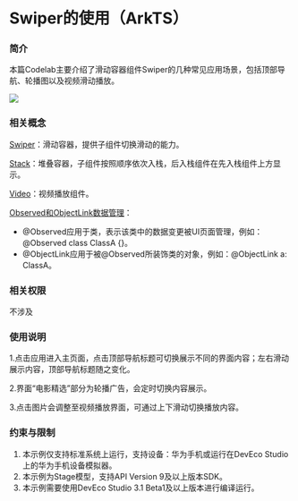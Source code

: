 # Swiper的使用（ArkTS）

### 简介

本篇Codelab主要介绍了滑动容器组件Swiper的几种常见应用场景，包括顶部导航、轮播图以及视频滑动播放。

![](screenshots/device/swiper.gif)





### 相关概念

[Swiper]( https://developer.harmonyos.com/cn/docs/documentation/doc-references/ts-container-swiper-0000001333321221)：滑动容器，提供子组件切换滑动的能力。

[Stack]( https://developer.harmonyos.com/cn/docs/documentation/doc-references/ts-container-stack-0000001333641093)：堆叠容器，子组件按照顺序依次入栈，后入栈组件在先入栈组件上方显示。

[Video]( https://developer.harmonyos.com/cn/docs/documentation/doc-references/ts-media-components-video-0000001333641101)：视频播放组件。

[Observed和ObjectLink数据管理]( https://developer.harmonyos.com/cn/docs/documentation/doc-guides/ets-state-mgmt-page-level-0000001149818711#ZH-CN_TOPIC_0000001157388859__observed%E5%92%8Cobjectlink%E6%95%B0%E6%8D%AE%E7%AE%A1%E7%90%86)：

-   @Observed应用于类，表示该类中的数据变更被UI页面管理，例如：@Observed class ClassA \{\}。
-   @ObjectLink应用于被@Observed所装饰类的对象，例如：@ObjectLink a: ClassA。

### 相关权限

不涉及

### 使用说明

1.点击应用进入主页面，点击顶部导航标题可切换展示不同的界面内容；左右滑动展示内容，顶部导航标题随之变化。

2.界面“电影精选”部分为轮播广告，会定时切换内容展示。

3.点击图片会调整至视频播放界面，可通过上下滑动切换播放内容。

### 约束与限制

1. 本示例仅支持标准系统上运行，支持设备：华为手机或运行在DevEco Studio上的华为手机设备模拟器。
2. 本示例为Stage模型，支持API Version 9及以上版本SDK。
3. 本示例需要使用DevEco Studio 3.1 Beta1及以上版本进行编译运行。